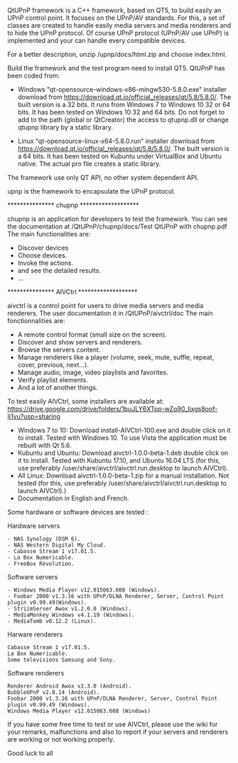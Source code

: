 QtUPnP framework is a C++ framework, based on QT5, to build easily an UPnP control point.
It focuses on the UPnP/AV standards.
For this, a set of classes are created to handle easily media servers and media renderers and to hide the UPnP protocol.
Of course UPnP protocol (UPnP/AV use UPnP) is implemented and your can handle every compatible devices.

For a better description, unzip /upnp/docs/html.zip and choose index.html.

Build the framework and the test program need to install QT5. QtUPnP has been coded from:
  - Windows "qt-opensource-windows-x86-mingw530-5.8.0.exe" installer download from https://download.qt.io/official_releases/qt/5.8/5.8.0/.
    The built version is a 32 bits. It runs from Windows 7 to Windows 10 32 or 64 bits. 
    It has been tested on Windows 10 32 and 64 bits.
    Do not forget to add to the path (global or QtCreator) the access to qtupnp.dll or change qtupnp library by a static library.

  - Linux "qt-opensource-linux-x64-5.8.0.run" installer download from https://download.qt.io/official_releases/qt/5.8/5.8.0/.
    The built version is a 64 bits. It has been tested on Kubuntu under VirtualBox and Ubuntu native.
    The actual pro file creates a static library.

The framework use only QT API, no other system dependent API.

upnp is the framework to encapsulate the UPnP protocol.


*************** chupnp *******************

chupnp is an application for developers to test the framework. You can see the documentation at /QtUPnP/chupnp/docs/Test QtUPnP with chupnp.pdf
The main functionalities are:
  - Discover devices
  - Choose devices.
  - Invoke the actions.
  - and see the detailed results.
  - ...
  
  

*************** AIVCtrl *******************

aivctrl is a control point for users to drive media servers and media renderers. The user documentation it in /QtUPnP/aivctrl/doc
The main fonctionnalities are:
  - A remote control format (small size on the screen).
  - Discover and show servers and renderers.
  - Browse the servers content.
  - Manage renderers like a player (volume, seek, mute, suffle, repeat, cover, previous, next...).
  - Manage audio, image, video playlists and favorites.
  - Verify playlist elements.
  - And a lot of another things.
  
To test easily AIVCtrl, some installers are available at: https://drive.google.com/drive/folders/1buJLY6XTpp-wZo90_Iixgs8oof-Ij1yu?usp=sharing
  - Windows 7 to 10: Download install-AIVCtrl-100.exe and double click on it to install.
    Tested with Windows 10. To use Vista the application must be rebuilt with Qt 5.6.
  - Kubuntu and Ubuntu: Download aivctrl-1.0.0-beta-1.deb double click on it to install.
    Tested with Kubuntu 17.10, and Ubuntu 16.04 LTS (for this, use preferably /user/share/aivctrl/aivctrl.run.desktop to launch AIVCtrl).
  - All Linux: Download aivctrl-1.0.0-beta-1.zip for a manual installation.
    Not tested (for this, use preferably /user/share/aivctrl/aivctrl.run.desktop to launch AIVCtrl).)
  - Documentation in English and French.
  
Some hardware or software devices are tested :
  
 Hardware servers

    - NAS Synology (DSM 6).
    - NAS Western Digital My Cloud.
    - Cabasse Stream 1 v17.01.5.
    - La Box Numericable.
    - FreeBox Révolution.
 
 Software servers

    - Windows Media Player v12.015063.608 (Windows).
    - Foobar 2000 v1.3.16 with UPnP/DLNA Renderer, Server, Control Point plugin v0.99.49(Windows).
    - StriimServer Awox v1.2.0.0 (Windows).
    - MediaMonkey Windows v4.1.19 (Windows).
    - MediaTomb v0.12.2 (Linux).	

 Harware renderers

    Cabasse Stream 1 v17.01.5.
    La Box Numericable.
    Some televisions Samsung and Sony.

 Software renderers

    Renderer Android Awox v2.3.0 (Android).
    BubbleUPnP v2.8.14 (Android).
    Foobar 2000 v1.3.16 with UPnP/DLNA Renderer, Server, Control Point plugin v0.99.49 (Windows).
    Windows Media Player v12.015063.608 (Windows)

If you have some free time to test or use AIVCtrl, please use the wiki for your remarks, malfunctions
and also to report if your servers and renderers are working or not working properly.

Good luck to all





